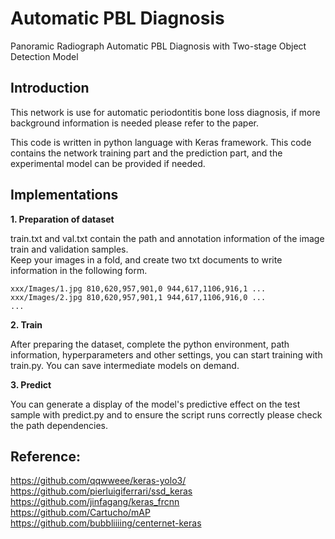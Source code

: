 # Automatic PBL Diagnosis
Panoramic Radiograph Automatic PBL Diagnosis with Two-stage Object Detection Model

## Introduction

This network is use for automatic periodontitis bone loss diagnosis,
if more background information is needed please refer to the paper.  
    
This code is written in python language with Keras framework. This code contains the network training part and the prediction part, 
and the experimental model can be provided if needed.


## Implementations
**1. Preparation of dataset**  

train.txt and val.txt contain the path and annotation information of 
the image train and validation samples.      
Keep your images in a fold, and create two txt documents
to write information in the following form.

```
xxx/Images/1.jpg 810,620,957,901,0 944,617,1106,916,1 ...
xxx/Images/2.jpg 810,620,957,901,1 944,617,1106,916,0 ...
...
```

**2. Train**  

After preparing the dataset, complete the python environment, 
path information, hyperparameters and other settings, 
you can start training with train.py. 
You can save intermediate models on demand.

**3. Predict** 

You can generate a display of the model's predictive 
effect on the test sample with predict.py and 
to ensure the script runs correctly please check the path dependencies.




## Reference:

https://github.com/qqwweee/keras-yolo3/  
https://github.com/pierluigiferrari/ssd_keras  
https://github.com/jinfagang/keras_frcnn  
https://github.com/Cartucho/mAP  
https://github.com/bubbliiiing/centernet-keras